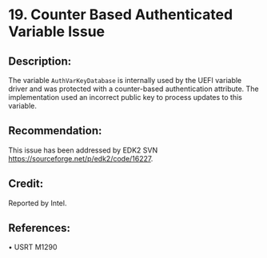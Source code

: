 # 19. Counter Based Authenticated Variable Issue


## Description:


The variable ```AuthVarKeyDatabase``` is internally used by the UEFI variable driver and was protected with a counter-based authentication attribute. The implementation used an incorrect public key to process updates to this variable.


## Recommendation:


This issue has been addressed by EDK2 SVN https://sourceforge.net/p/edk2/code/16227.


## Credit:


Reported by Intel.


## References:


•	USRT M1290
